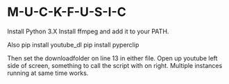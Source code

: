 # M-U-C-K-F-U-S-I-C

Install Python 3.X
Install ffmpeg and add it to your PATH.

Also
  pip install youtube_dl
  pip install pyperclip
  
Then set the downloadfolder on line 13 in either file.
Open up youtube left side of screen, something to call the script with on right. Multiple instances running at same time works.
  
